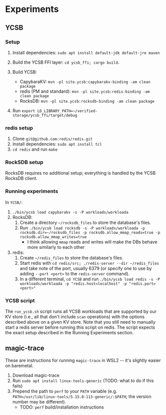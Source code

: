 # Experiments

## YCSB

### Setup
1. Install dependencies: `sudo apt install default-jdk default-jre maven`
2. Build the YCSB FFI layer: `cd ycsb_ffi; cargo build`.
3. Build YCSB:
    - CapybaraKV: `mvn -pl site.ycsb:capybarakv-binding -am clean package`
    - redis (PM and standard): `mvn -pl site.ycsb:redis-binding -am clean package`
    - RocksDB: `mvn -pl site.ycsb:rocksdb-binding -am clean package`

3. Run `export LD_LIBRARY_PATH=~/verified-storage/ycsb_ffi/target/debug`

### redis setup
1. Clone `git@github.com:redis/redis.git`
2. Install dependencies: `sudo apt install tcl`
3. `cd redis` and run `make`

### RockSDB setup
RocksDB requires no additional setup; everything is handled by the YCSB RocksDB client.

### Running experiments
In `YCSB/`:
1. `./bin/ycsb load capybarakv -s -P workloads/workloada`
2. RocksDB: 
    1. Create a directory `~/rocksdb_files` to store the database's files.
    2. Run `./bin/ycsb load rocksdb -s -P workloads/workloada -p rocksdb.dir=~/rocksdb_files -p rocksdb.allow_mmap_reads=true -p rocksdb.allow_mmap_writes=true`
        - I think allowing `mmap` reads and writes will make the DBs behave more similarly to each other
3. redis: 
    1. Create `~/redis_files` to store the database's files.
    2. Start redis with `cd redis/src; ./redis-server --dir ~/redis_files` and take note of the port, usually 6379 (or specify one to use by adding `--port <port>` to the `redis-server` command).
    2. In a different terminal, `cd YCSB` and run `./bin/ycsb load redis -s -P workloads/workloada -p "redis.host=localhost" -p "redis.port=<port>"` 

### YCSB script
The `run_ycsb.sh` script runs all YCSB workloads that are supported by our KV store (i.e., all that don't include `scan` operations) with the options described above on a given KV store. Note that you still need to manually start a redis server before running this script on redis. The script expects the exact setup described in the Running Experiments section.

## magic-trace

These are instructions for running `magic-trace` in WSL2 -- it's slightly easier on baremetal.

1. Download magic-trace
2. Run `sudo apt install linux-tools-generic` (TODO: what to do if this fails)
3. Prepend the path to `perf` to your `PATH` variable (e.g. `PATH=/usr/lib/linux-tools/5.15.0-113-generic/:$PATH`; the version number may be different).
    - TODO: `perf` build/installation instructions